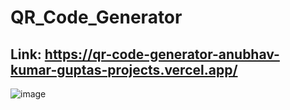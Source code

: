 # QR_Code_Generator

## Link: https://qr-code-generator-anubhav-kumar-guptas-projects.vercel.app/

![image](https://github.com/user-attachments/assets/92ae5cc5-78dd-4ca7-9e79-251b507019ae)
